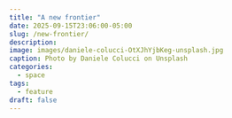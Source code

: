 ```yaml
---
title: "A new frontier"
date: 2025-09-15T23:06:00-05:00
slug: /new-frontier/
description:
image: images/daniele-colucci-OtXJhYjbKeg-unsplash.jpg
caption: Photo by Daniele Colucci on Unsplash
categories:
  - space
tags:
  - feature
draft: false
---
```

